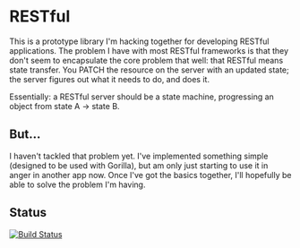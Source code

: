 # RESTful

This is a prototype library I'm hacking together for developing RESTful applications.  The problem I have with most RESTful frameworks is that they don't seem to encapsulate the core problem that well: that RESTful means state transfer.  You PATCH the resource on the server with an updated state; the server figures out what it needs to do, and does it.

Essentially: a RESTful server should be a state machine, progressing an object from state A -> state B.

## But...

I haven't tackled that problem yet.  I've implemented something simple (designed to be used with Gorilla), but am only just starting to use it in anger in another app now.  Once I've got the basics together, I'll hopefully be able to solve the problem I'm having.

## Status

[![Build Status](https://travis-ci.org/frio/restful.png)](https://travis-ci.org/frio/restful)
